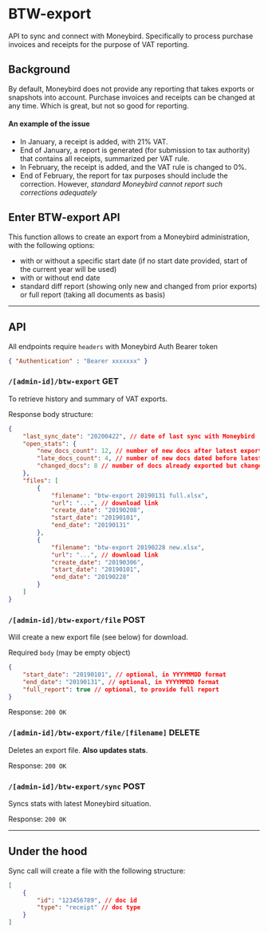 # BTW-export

API to sync and connect with Moneybird.
Specifically to process purchase invoices and receipts for the purpose of VAT reporting.

## Background
By default, Moneybird does not provide any reporting that takes exports or snapshots into account.
Purchase invoices and receipts can be changed at any time. Which is great, but not so good for reporting. 

#### An example of the issue
- In January, a receipt is added, with 21% VAT.
- End of January, a report is generated (for submission to tax authority) that contains all receipts, summarized per VAT rule.
- In February, the receipt is added, and the VAT rule is changed to 0%.
- End of February, the report for tax purposes should include the correction. However, *standard Moneybird cannot report such corrections adequately*

## Enter BTW-export API
This function allows to create an export from a Moneybird administration, with the following options:
- with or without a specific start date (if no start date provided, start of the current year will be used)
- with or without end date
- standard diff report (showing only new and changed from prior exports) or full report (taking all documents as basis)

---

## API
All endpoints require `headers` with Moneybird Auth Bearer token
```json
{ "Authentication" : "Bearer xxxxxxx" }
```

### `/[admin-id]/btw-export` GET
To retrieve history and summary of VAT exports.

Response body structure:
```json
{
    "last_sync_date": "20200422", // date of last sync with Moneybird
    "open_stats": {
        "new_docs_count": 12, // number of new docs after latest export date
        "late_docs_count": 4, // number of new docs dated before latest export date
        "changed_docs": 8 // number of docs already exported but changed since latest export
    },
    "files": [
        {
            "filename": "btw-export 20190131 full.xlsx", 
            "url": "...", // download link
            "create_date": "20190208",
            "start_date": "20190101",
            "end_date": "20190131"
        },
        { 
            "filename": "btw-export 20190228 new.xlsx", 
            "url": "...", // download link
            "create_date": "20190306",
            "start_date": "20190101",
            "end_date": "20190228"
        }
    ]
}
```

### `/[admin-id]/btw-export/file` POST
Will create a new export file (see below) for download.

Required `body` (may be empty object)
```json
{ 
    "start_date": "20190101", // optional, in YYYYMMDD format
    "end_date": "20190131", // optional, in YYYYMMDD format
    "full_report": true // optional, to provide full report
}
```

Response: `200 OK`

### `/[admin-id]/btw-export/file/[filename]` DELETE
Deletes an export file.
**Also updates stats**.

Response: `200 OK`

### `/[admin-id]/btw-export/sync` POST
Syncs stats with latest Moneybird situation.

Response: `200 OK`

---

## Under the hood

Sync call will create a file with the following structure:
```json
[
    {
        "id": "123456789", // doc id
        "type": "receipt" // doc type
    }
]
```